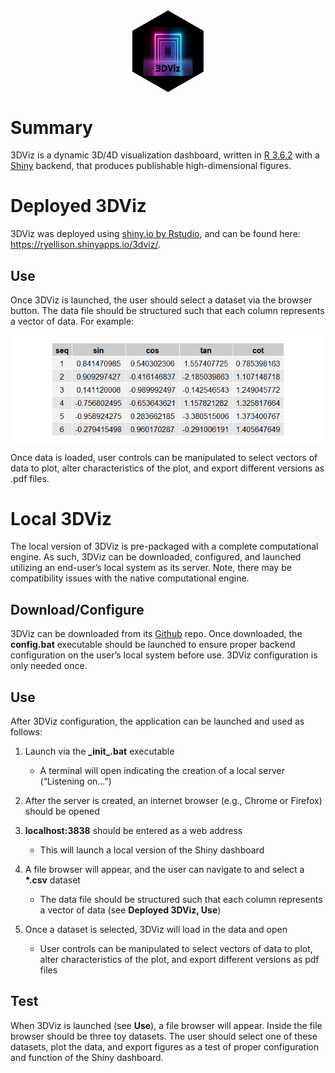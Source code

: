 
<img src="./rmd/fts/hex.png" width="22.5%" height="22.5%" style="display: block; margin: auto;" />

# Summary

3DViz is a dynamic 3D/4D visualization dashboard, written in
[R 3.6.2](https://cran.r-project.org/bin/windows/base/old/3.6.2/) with a
[Shiny](https://shiny.rstudio.com/) backend, that produces publishable
high-dimensional figures.

# Deployed 3DViz

3DViz was deployed using [shiny.io by
Rstudio](https://www.shinyapps.io/), and can be found here:
<https://ryellison.shinyapps.io/3dviz/>.

## Use

Once 3DViz is launched, the user should select a dataset via the browser
button. The data file should be structured such that each column
represents a vector of data. For example:

<img src="./rmd/fts/tbl.png" style="display: block; margin: auto;" />

Once data is loaded, user controls can be manipulated to select vectors
of data to plot, alter characteristics of the plot, and export different
versions as .pdf files.

# Local 3DViz

The local version of 3DViz is pre-packaged with a complete computational
engine. As such, 3DViz can be downloaded, configured, and launched
utilizing an end-user’s local system as its server. Note, there may be
compatibility issues with the native computational engine.

## Download/Configure

3DViz can be downloaded from its
[Github](https://github.com/ryEllison/3DViz) repo. Once downloaded, the
**config.bat** executable should be launched to ensure proper backend
configuration on the user’s local system before use. 3DViz configuration
is only needed once.

## Use

After 3DViz configuration, the application can be launched and used as
follows:

1.  Launch via the **\_init\_.bat** executable
    
      - A terminal will open indicating the creation of a local server
        (“Listening on…”)

2.  After the server is created, an internet browser (e.g., Chrome or
    Firefox) should be opened

3.  **localhost:3838** should be entered as a web address
    
      - This will launch a local version of the Shiny dashboard

4.  A file browser will appear, and the user can navigate to and select
    a **\*.csv** dataset
    
      - The data file should be structured such that each column
        represents a vector of data (see **Deployed 3DViz, Use**)

5.  Once a dataset is selected, 3DViz will load in the data and open
    
      - User controls can be manipulated to select vectors of data to
        plot, alter characteristics of the plot, and export different
        versions as pdf files

## Test

When 3DViz is launched (see **Use**), a file browser will appear. Inside
the file browser should be three toy datasets. The user should select
one of these datasets, plot the data, and export figures as a test of
proper configuration and function of the Shiny dashboard.
